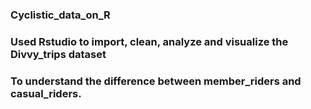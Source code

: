 ### Cyclistic_data_on_R
### Used Rstudio to import, clean, analyze and visualize the Divvy_trips dataset
### To understand the difference between member_riders and casual_riders.
